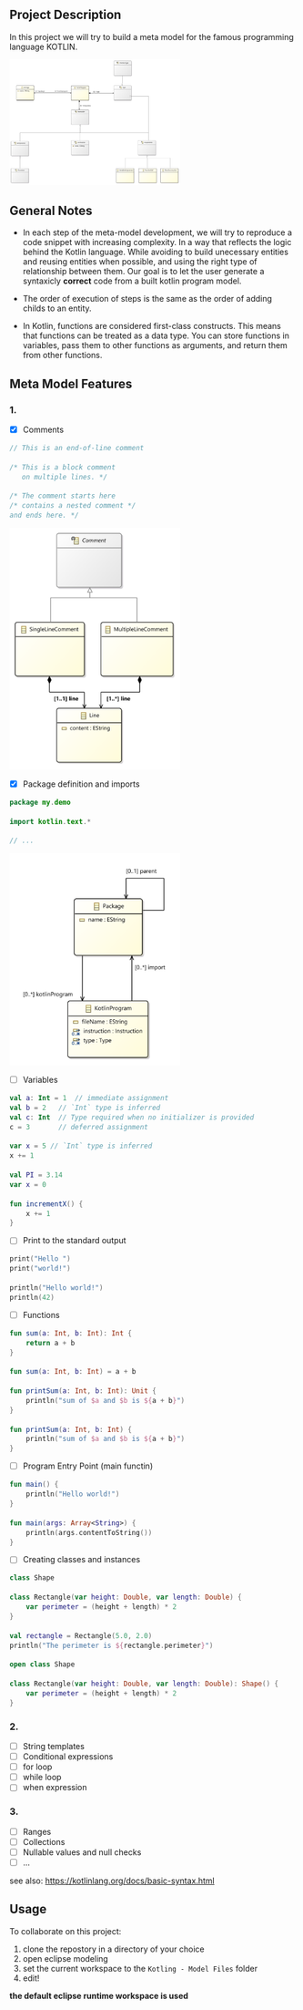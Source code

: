 ## Project Description
In this project we will try to build a meta model for the famous programming language KOTLIN.

<img src="https://github.com/fayssalElAnsari/Kotlin-Meta-Model/blob/0a17f915f7da55f62969caa99fee786c07d5a5df/Kotlin%20-%20Model%20Files/KotlinMetaModel/model/kotlinMetaModel.png" width="300">

## General Notes
* In each step of the meta-model development, we will try to reproduce a code snippet with increasing complexity. In a way that reflects the logic behind the Kotlin language. While avoiding to build unecessary entities and reusing entities when possible, and using the right type of relationship between them. Our goal is to let the user generate a syntaxicly **correct** code from a built kotlin program model.

* The order of execution of steps is the same as the order of adding childs to an entity.

* In Kotlin, functions are considered first-class constructs. This means that functions can be treated as a data type. You can store functions in variables, pass them to other functions as arguments, and return them from other functions.

## Meta Model Features
### 1.
* [x] Comments
```kotlin
// This is an end-of-line comment

/* This is a block comment
   on multiple lines. */

/* The comment starts here
/* contains a nested comment *⁠/
and ends here. */
```
<img src="https://github.com/fayssalElAnsari/Kotlin-Meta-Model/blob/47a9d027e9aae83341f24778667aff1908fc37af/Kotlin%20-%20Model%20Files/KotlinMetaModel/model/CommentModel.png" width="300">


* [x] Package definition and imports
```kotlin
package my.demo

import kotlin.text.*

// ...
```
<img src="https://github.com/fayssalElAnsari/Kotlin-Meta-Model/blob/ddf4b69407e7fbaed2ee9a3813543ad74bc3df41/Kotlin%20-%20Model%20Files/KotlinMetaModel/model/PackageModel.png" width="300">


* [ ] Variables
```kotlin
val a: Int = 1  // immediate assignment
val b = 2   // `Int` type is inferred
val c: Int  // Type required when no initializer is provided
c = 3       // deferred assignment

var x = 5 // `Int` type is inferred
x += 1

val PI = 3.14
var x = 0

fun incrementX() { 
    x += 1 
}
```

* [ ] Print to the standard output
```kotlin
print("Hello ")
print("world!")

println("Hello world!")
println(42)
```

* [ ] Functions
```kotlin
fun sum(a: Int, b: Int): Int {
    return a + b
}

fun sum(a: Int, b: Int) = a + b

fun printSum(a: Int, b: Int): Unit {
    println("sum of $a and $b is ${a + b}")
}

fun printSum(a: Int, b: Int) {
    println("sum of $a and $b is ${a + b}")
}
```

* [ ] Program Entry Point (main functin)
```kotlin
fun main() {
    println("Hello world!")
}

fun main(args: Array<String>) {
    println(args.contentToString())
}
```


* [ ] Creating classes and instances
```kotlin
class Shape

class Rectangle(var height: Double, var length: Double) {
    var perimeter = (height + length) * 2
}

val rectangle = Rectangle(5.0, 2.0)
println("The perimeter is ${rectangle.perimeter}")

open class Shape

class Rectangle(var height: Double, var length: Double): Shape() {
    var perimeter = (height + length) * 2
}
```

### 2.
* [ ] String templates
* [ ] Conditional expressions
* [ ] for loop
* [ ] while loop
* [ ] when expression 

### 3.
* [ ] Ranges
* [ ] Collections
* [ ] Nullable values and null checks
* [ ] ...

see also: https://kotlinlang.org/docs/basic-syntax.html 


## Usage
To collaborate on this project: 
1. clone the repostory in a directory of your choice 
2. open eclipse modeling 
3. set the current workspace to the `Kotling - Model Files` folder
4. edit!

**the default eclipse runtime workspace is used**
